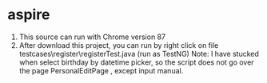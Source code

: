 # aspire

1. This source can run with Chrome version 87
2. After download this project, you can run by right click on file testcases\register\registerTest.java (run as TestNG)
Note: I have stucked when select birthday by datetime picker, so the script does not go over the page PersonalEditPage , except input manual.
